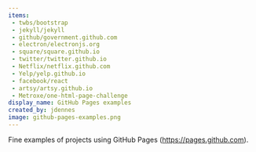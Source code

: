 ```yaml
---
items:
 - twbs/bootstrap
 - jekyll/jekyll
 - github/government.github.com
 - electron/electronjs.org
 - square/square.github.io
 - twitter/twitter.github.io
 - Netflix/netflix.github.com
 - Yelp/yelp.github.io
 - facebook/react
 - artsy/artsy.github.io
 - Metroxe/one-html-page-challenge
display_name: GitHub Pages examples
created_by: jdennes
image: github-pages-examples.png
---
```

Fine examples of projects using GitHub Pages (https://pages.github.com).
